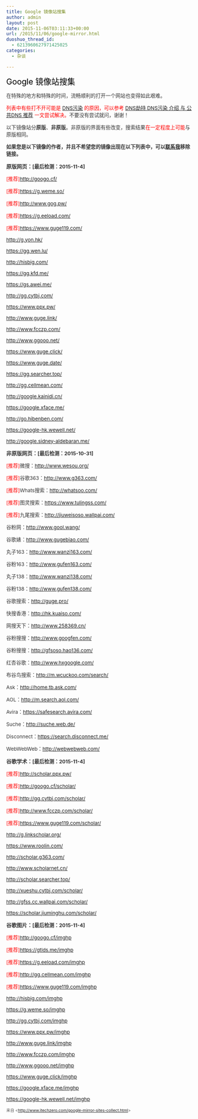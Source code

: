 ```yaml
---
title: Google 镜像站搜集
author: admin
layout: post
date: 2015-11-06T03:11:33+00:00
url: /2015/11/06/google-mirror.html
duoshuo_thread_id:
  - 6213960627971425025
categories:
  - 杂谈

---
```

<span style="color: black; font-size: 16pt;">Google 镜像站搜集<br /> </span>

<span style="color: #333333; font-size: 10pt;">在特殊的地方和特殊的时间，流畅顺利的打开一个网站也变得如此艰难。<br /> </span>

<span style="color: #333333; font-size: 10pt;"><span style="color: red;">列表中有些打不开可能是 <a href="http://www.itechzero.com/tag/dns-poisoning/">DNS污染</a> 的原因，可以参考 <a href="http://www.itechzero.com/dns-hijacking-dns-pollution-introduction-and-public-dns-recommend.html">DNS劫持 DNS污染 介绍 与 公共DNS 推荐</a> 一文尝试解决。<span style="color: #333333;">不要没有尝试就问，谢谢！<span style="color: black;"><br /> </span></span></span></span>

<span style="color: #333333; font-size: 10pt;">以下镜像站分<strong>原版</strong>、<strong>非原版</strong>。非原版的界面有些改变，搜索结果<span style="color: red;">在一定程度上可能<span style="color: #333333;">与原版相同。<span style="color: black;"><br /> </span></span></span></span>

<span style="color: #333333; font-size: 10pt;"><strong>如果您是以下镜像的作者，并且不希望您的镜像出现在以下列表中，可以<a href="http://www.itechzero.com/about/">联系我</a>移除链接。</strong><span style="color: black;"><br /> </span></span>

<span style="color: #333333;"><strong>原版网页：<span style="font-size: 10pt;">[最后检测：2015-11-4]</span></strong><br /> </span>

<span style="color: red; font-size: 10pt;">[推荐]<a href="http://www.itechzero.com/go/googo-cf">http://googo.cf/</a><span style="color: black;"><br /> </span></span>

<span style="color: red; font-size: 10pt;">[推荐]<a href="http://www.itechzero.com/go/g-weme-so/">https://g.weme.so/</a><span style="color: black;"><br /> </span></span>

<span style="color: red; font-size: 10pt;">[推荐]<a href="http://www.itechzero.com/go/www-gog-pw/">http://www.gog.pw/</a><span style="color: black;"><br /> </span></span>

<span style="color: red; font-size: 10pt;">[推荐]<a href="http://www.itechzero.com/go/g-eeload-com/">https://g.eeload.com/</a><span style="color: black;"><br /> </span></span>

<span style="color: red; font-size: 10pt;">[推荐]<a href="http://www.itechzero.com/go/www-guge119-com/">https://www.guge119.com/</a><span style="color: black;"><br /> </span></span>

[<span style="font-size: 10pt;">http://g.yon.hk/</span>][1]<span style="color: black; font-size: 10pt;"><br /> </span>

[<span style="font-size: 10pt;">https://gg.wen.lu/</span>][2]<span style="color: black; font-size: 10pt;"><br /> </span>

[<span style="font-size: 10pt;">http://hisbig.com/</span>][3]<span style="color: black; font-size: 10pt;"><br /> </span>

[<span style="font-size: 10pt;">https://gg.kfd.me/</span>][4]<span style="color: black; font-size: 10pt;"><br /> </span>

[<span style="font-size: 10pt;">https://gs.awei.me/</span>][5]<span style="color: black; font-size: 10pt;"><br /> </span>

[<span style="font-size: 10pt;">http://gg.cytbj.com/</span>][6]<span style="color: black; font-size: 10pt;"><br /> </span>

[<span style="font-size: 10pt;">https://www.ppx.pw/</span>][7]<span style="color: black; font-size: 10pt;"><br /> </span>

[<span style="font-size: 10pt;">http://www.guge.link/</span>][8]<span style="color: black; font-size: 10pt;"><br /> </span>

[<span style="font-size: 10pt;">http://www.fcczp.com/</span>][9]<span style="color: black; font-size: 10pt;"><br /> </span>

[<span style="font-size: 10pt;">http://www.ggooo.net/</span>][10]<span style="color: black; font-size: 10pt;"><br /> </span>

[<span style="font-size: 10pt;">https://www.guge.click/</span>][11]<span style="color: black; font-size: 10pt;"><br /> </span>

[<span style="font-size: 10pt;">https://www.guge.date/</span>][12]<span style="color: black; font-size: 10pt;"><br /> </span>

[<span style="font-size: 10pt;">https://gg.searcher.top/</span>][13]<span style="color: black; font-size: 10pt;"><br /> </span>

[<span style="font-size: 10pt;">http://gg.cellmean.com/</span>][14]<span style="color: black; font-size: 10pt;"><br /> </span>

[<span style="font-size: 10pt;">http://google.kainidi.cn/</span>][15]<span style="color: black; font-size: 10pt;"><br /> </span>

[<span style="font-size: 10pt;">https://google.xface.me/</span>][16]<span style="color: black; font-size: 10pt;"><br /> </span>

[<span style="font-size: 10pt;">http://go.hibenben.com/</span>][17]<span style="color: black; font-size: 10pt;"><br /> </span>

[<span style="font-size: 10pt;">https://google-hk.wewell.net/</span>][18]<span style="color: black; font-size: 10pt;"><br /> </span>

[<span style="font-size: 10pt;">http://google.sidney-aldebaran.me/</span>][19]<span style="color: black; font-size: 10pt;"><br /> </span>

<span style="color: #333333;"><strong>非原版网页：<span style="font-size: 10pt;">[最后检测：2015-10-31]</span></strong><br /> </span>

<span style="color: red; font-size: 10pt;">[推荐]<span style="color: #333333;">微搜：<a href="http://www.wesou.org/">http://www.wesou.org/</a><span style="color: black;"><br /> </span></span></span>

<span style="color: red; font-size: 10pt;">[推荐]<span style="color: #333333;">谷歌363：<a href="http://www.g363.com/">http://www.g363.com/</a><span style="color: black;"><br /> </span></span></span>

<span style="color: red; font-size: 10pt;">[推荐]<span style="color: #333333;">Whats搜索：<a href="http://whatsoo.com/">http://whatsoo.com/</a><span style="color: black;"><br /> </span></span></span>

<span style="color: red; font-size: 10pt;">[推荐]<span style="color: #333333;">图灵搜索：<a href="https://www.tulingss.com/">https://www.tulingss.com/</a><span style="color: black;"><br /> </span></span></span>

<span style="color: red; font-size: 10pt;">[推荐]<span style="color: #333333;">九尾搜索：<a href="http://jiuweisoso.wallpai.com/">http://jiuweisoso.wallpai.com/</a><span style="color: black;"><br /> </span></span></span>

<span style="color: #333333; font-size: 10pt;">谷粉网：<a href="http://www.gool.wang/">http://www.gool.wang/</a><span style="color: black;"><br /> </span></span>

<span style="color: #333333; font-size: 10pt;">谷歌婊：<a href="http://www.gugebiao.com/">http://www.gugebiao.com/</a><span style="color: black;"><br /> </span></span>

<span style="color: #333333; font-size: 10pt;">丸子163：<a href="http://www.wanzi163.com/">http://www.wanzi163.com/</a><span style="color: black;"><br /> </span></span>

<span style="color: #333333; font-size: 10pt;">谷粉163：<a href="http://www.gufen163.com/">http://www.gufen163.com/</a><span style="color: black;"><br /> </span></span>

<span style="color: #333333; font-size: 10pt;">丸子138：<a href="http://www.itechzero.com/go/wanzi138/">http://www.wanzi138.com/</a><span style="color: black;"><br /> </span></span>

<span style="color: #333333; font-size: 10pt;">谷粉138：<a href="http://www.itechzero.com/go/gufen138/">http://www.gufen138.com/</a><span style="color: black;"><br /> </span></span>

<span style="color: #333333; font-size: 10pt;">谷歌搜索：<a href="http://guge.pro/">http://guge.pro/</a><span style="color: black;"><br /> </span></span>

<span style="color: #333333; font-size: 10pt;">快搜香港：<a href="http://hk.kuaiso.com/">http://hk.kuaiso.com/</a><span style="color: black;"><br /> </span></span>

<span style="color: #333333; font-size: 10pt;">网搜天下：<a href="http://www.258369.cn/">http://www.258369.cn/</a><span style="color: black;"><br /> </span></span>

<span style="color: #333333; font-size: 10pt;">谷粉搜搜：<a href="http://www.googfen.com/">http://www.googfen.com/</a><span style="color: black;"><br /> </span></span>

<span style="color: #333333; font-size: 10pt;">谷粉搜搜：<a href="http://gfsoso.hao136.com/">http://gfsoso.hao136.com/</a><span style="color: black;"><br /> </span></span>

<span style="color: #333333; font-size: 10pt;">红杏谷歌：<a href="http://www.hxgoogle.com/">http://www.hxgoogle.com/</a><span style="color: black;"><br /> </span></span>

<span style="color: #333333; font-size: 10pt;">布谷鸟搜索：<a href="http://m.wcuckoo.com/search/">http://m.wcuckoo.com/search/</a><span style="color: black;"><br /> </span></span>

<span style="color: #333333; font-size: 10pt;">Ask：<a href="http://home.tb.ask.com/">http://home.tb.ask.com/</a><span style="color: black;"><br /> </span></span>

<span style="color: #333333; font-size: 10pt;">AOL：<a href="http://m.search.aol.com/">http://m.search.aol.com/</a><span style="color: black;"><br /> </span></span>

<span style="color: #333333; font-size: 10pt;">Avira：<a href="https://safesearch.avira.com/">https://safesearch.avira.com/</a><span style="color: black;"><br /> </span></span>

<span style="color: #333333; font-size: 10pt;">Suche：<a href="http://suche.web.de/">http://suche.web.de/</a><span style="color: black;"><br /> </span></span>

<span style="color: #333333; font-size: 10pt;">Disconnect：<a href="https://search.disconnect.me/">https://search.disconnect.me/</a><span style="color: black;"><br /> </span></span>

<span style="color: #333333; font-size: 10pt;">WebWebWeb：<a href="http://webwebweb.com/">http://webwebweb.com/</a><span style="color: black;"><br /> </span></span>

<span style="color: #333333;"><strong>谷歌学术：<span style="font-size: 10pt;">[最后检测：2015-11-4]</span></strong><br /> </span>

<span style="color: red; font-size: 10pt;">[推荐]<a href="http://scholar.ppx.pw/">http://scholar.ppx.pw/</a><span style="color: black;"><br /> </span></span>

<span style="color: red; font-size: 10pt;">[推荐]<a href="http://googo.cf/scholar/">http://googo.cf/scholar/</a><span style="color: black;"><br /> </span></span>

<span style="color: red; font-size: 10pt;">[推荐]<a href="http://gg.cytbj.com/scholar/">http://gg.cytbj.com/scholar/</a><span style="color: black;"><br /> </span></span>

<span style="color: red; font-size: 10pt;">[推荐]<a href="http://www.fcczp.com/scholar/">http://www.fcczp.com/scholar/</a><span style="color: black;"><br /> </span></span>

<span style="color: red; font-size: 10pt;">[推荐]<a href="https://www.guge119.com/scholar/">https://www.guge119.com/scholar/</a><span style="color: black;"><br /> </span></span>

[<span style="font-size: 10pt;">http://g.linkscholar.org/</span>][20]<span style="color: black; font-size: 10pt;"><br /> </span>

[<span style="font-size: 10pt;">https://www.roolin.com/</span>][21]<span style="color: black; font-size: 10pt;"><br /> </span>

[<span style="font-size: 10pt;">http://scholar.g363.com/</span>][22]<span style="color: black; font-size: 10pt;"><br /> </span>

[<span style="font-size: 10pt;">http://www.scholarnet.cn/</span>][23]<span style="color: black; font-size: 10pt;"><br /> </span>

[<span style="font-size: 10pt;">http://scholar.searcher.top/</span>][24]<span style="color: black; font-size: 10pt;"><br /> </span>

[<span style="font-size: 10pt;">http://xueshu.cytbj.com/scholar/</span>][25]<span style="color: black; font-size: 10pt;"><br /> </span>

[<span style="font-size: 10pt;">http://gfss.cc.wallpai.com/scholar/</span>][26]<span style="color: black; font-size: 10pt;"><br /> </span>

[<span style="font-size: 10pt;">https://scholar.jiuminghu.com/scholar/</span>][27]<span style="color: black; font-size: 10pt;"><br /> </span>

<span style="color: #333333;"><strong>谷歌图片：<span style="font-size: 10pt;">[最后检测：2015-11-4]</span></strong><br /> </span>

<span style="color: red; font-size: 10pt;">[推荐]<a href="http://googo.cf/imghp">http://googo.cf/imghp</a><span style="color: black;"><br /> </span></span>

<span style="color: red; font-size: 10pt;">[推荐]<a href="https://gtlds.me/imghp">https://gtlds.me/imghp</a><span style="color: black;"><br /> </span></span>

<span style="color: red; font-size: 10pt;">[推荐]<a href="https://g.eeload.com/imghp">https://g.eeload.com/imghp</a><span style="color: black;"><br /> </span></span>

<span style="color: red; font-size: 10pt;">[推荐]<a href="http://gg.cellmean.com/imghp">http://gg.cellmean.com/imghp</a><span style="color: black;"><br /> </span></span>

<span style="color: red; font-size: 10pt;">[推荐]<a href="https://www.guge119.com/imghp">https://www.guge119.com/imghp</a><span style="color: black;"><br /> </span></span>

[<span style="font-size: 10pt;">http://hisbig.com/imghp</span>][28]<span style="color: black; font-size: 10pt;"><br /> </span>

[<span style="font-size: 10pt;">https://g.weme.so/imghp</span>][29]<span style="color: black; font-size: 10pt;"><br /> </span>

[<span style="font-size: 10pt;">http://gg.cytbj.com/imghp</span>][30]<span style="color: black; font-size: 10pt;"><br /> </span>

[<span style="font-size: 10pt;">https://www.ppx.pw/imghp</span>][31]<span style="color: black; font-size: 10pt;"><br /> </span>

[<span style="font-size: 10pt;">http://www.guge.link/imghp</span>][32]<span style="color: black; font-size: 10pt;"><br /> </span>

[<span style="font-size: 10pt;">http://www.fcczp.com/imghp</span>][33]<span style="color: black; font-size: 10pt;"><br /> </span>

[<span style="font-size: 10pt;">http://www.ggooo.net/imghp</span>][34]<span style="color: black; font-size: 10pt;"><br /> </span>

[<span style="font-size: 10pt;">https://www.guge.click/imghp</span>][35]<span style="color: black; font-size: 10pt;"><br /> </span>

[<span style="font-size: 10pt;">https://google.xface.me/imghp</span>][36]<span style="color: black; font-size: 10pt;"><br /> </span>

[<span style="font-size: 10pt;">https://google-hk.wewell.net/imghp</span>][37]<span style="color: black; font-size: 10pt;"><br /> </span>

<span style="color: #595959; font-size: 8pt;">来自 <<a href="http://www.itechzero.com/google-mirror-sites-collect.html">http://www.itechzero.com/google-mirror-sites-collect.html</a>><br /> </span>

 [1]: http://www.itechzero.com/go/g-yon-hk/
 [2]: http://www.itechzero.com/go/gg-wen-lu/
 [3]: http://www.itechzero.com/go/hisbig-com/
 [4]: http://www.itechzero.com/go/gg-kfd-me/
 [5]: http://www.itechzero.com/go/gs-awei-me/
 [6]: http://www.itechzero.com/go/gg-cytbj-com/
 [7]: http://www.itechzero.com/go/www-ppx-pw/
 [8]: http://www.itechzero.com/go/www-guge-link/
 [9]: http://www.itechzero.com/go/www-fcczp-com/
 [10]: http://www.itechzero.com/go/www-ggooo-net/
 [11]: http://www.itechzero.com/go/www-guge-click/
 [12]: http://www.itechzero.com/go/www-guge-date/
 [13]: http://www.itechzero.com/go/g-searcher-top/
 [14]: http://www.itechzero.com/go/gg-cellmean-com/
 [15]: http://www.itechzero.com/go/google-kainidi-cn/
 [16]: http://www.itechzero.com/go/google-xface-me/
 [17]: http://www.itechzero.com/go/go-hibenben-com/
 [18]: http://www.itechzero.com/go/google-hk-wewell-net/
 [19]: http://www.itechzero.com/go/google-sidney-aldebaran-me/
 [20]: http://g.linkscholar.org/
 [21]: https://www.roolin.com/
 [22]: http://scholar.g363.com/
 [23]: http://www.scholarnet.cn/
 [24]: http://scholar.searcher.top/
 [25]: http://xueshu.cytbj.com/scholar/
 [26]: http://gfss.cc.wallpai.com/scholar/
 [27]: https://scholar.jiuminghu.com/scholar/
 [28]: http://hisbig.com/imghp
 [29]: https://g.weme.so/imghp
 [30]: http://gg.cytbj.com/imghp
 [31]: https://www.ppx.pw/imghp
 [32]: http://www.guge.link/imghp
 [33]: http://www.fcczp.com/imghp
 [34]: http://www.ggooo.net/imghp
 [35]: https://www.guge.click/imghp
 [36]: https://google.xface.me/imghp
 [37]: https://google-hk.wewell.net/imghp